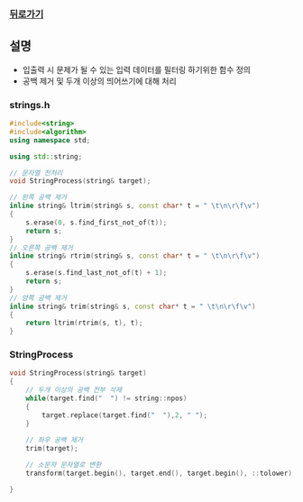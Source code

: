 ### [뒤로가기](../TreeVocaNote.md)

## 설명
- 입출력 시 문제가 될 수 있는 입력 데이터를 필터링 하기위한 함수 정의
- 공백 제거 및 두개 이상의 띄어쓰기에 대해 처리
### strings.h
```cpp
#include<string>
#include<algorithm>
using namespace std;

using std::string;

// 문자열 전처리
void StringProcess(string& target);

// 왼쪽 공백 제거 
inline string& ltrim(string& s, const char* t = " \t\n\r\f\v")
{
	s.erase(0, s.find_first_not_of(t));
	return s;
}
// 오른쪽 공백 제거 
inline string& rtrim(string& s, const char* t = " \t\n\r\f\v")
{
	s.erase(s.find_last_not_of(t) + 1);
	return s;
}
// 양쪽 공백 제거
inline string& trim(string& s, const char* t = " \t\n\r\f\v")
{
	return ltrim(rtrim(s, t), t);
}
```

### StringProcess
```cpp
void StringProcess(string& target)
{
	// 두개 이상의 공백 전부 삭제
	while(target.find("  ") != string::npos)
	{
		target.replace(target.find("  "),2, " ");
	}
	
	// 좌우 공백 제거	
	trim(target);

	// 소문자 문자열로 변환
	transform(target.begin(), target.end(), target.begin(), ::tolower);

}
```